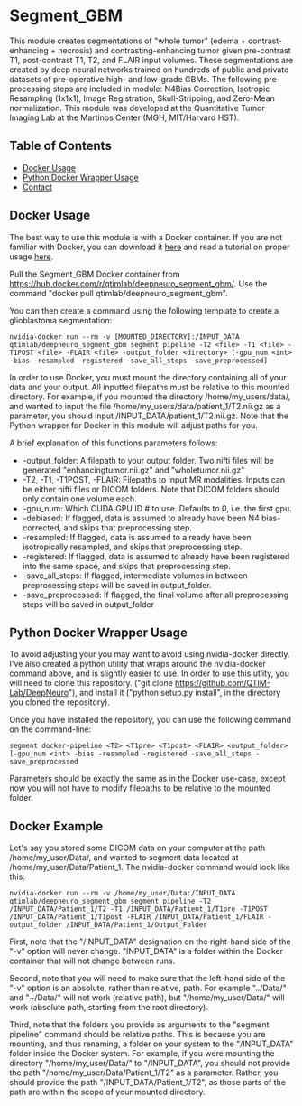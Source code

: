 # Segment_GBM

This module creates segmentations of "whole tumor" (edema + contrast-enhancing + necrosis) and contrasting-enhancing tumor given pre-contrast T1, post-contrast T1, T2, and FLAIR input volumes. These segmentations are created by deep neural networks trained on hundreds of public and private datasets of pre-operative high- and low-grade GBMs. The following pre-processing steps are included in module: N4Bias Correction, Isotropic Resampling (1x1x1), Image Registration, Skull-Stripping, and Zero-Mean normalization. This module was developed at the Quantitative Tumor Imaging Lab at the Martinos Center (MGH, MIT/Harvard HST).

## Table of Contents
- [Docker Usage](#docker-usage)
- [Python Docker Wrapper Usage](#python-wrapper-usage)
- [Contact](#contact)

## Docker Usage

The best way to use this module is with a Docker container. If you are not familiar with Docker, you can download it [here](https://docs.docker.com/engine/installation/) and read a tutorial on proper usage [here](https://docker-curriculum.com/).

Pull the Segment_GBM Docker container from https://hub.docker.com/r/qtimlab/deepneuro_segment_gbm/. Use the command "docker pull qtimlab/deepneuro_segment_gbm".

You can then create a command using the following template to create a glioblastoma segmentation:

```
nvidia-docker run --rm -v [MOUNTED_DIRECTORY]:/INPUT_DATA qtimlab/deepneuro_segment_gbm segment pipeline -T2 <file> -T1 <file> -T1POST <file> -FLAIR <file> -output_folder <directory> [-gpu_num <int> -bias -resampled -registered -save_all_steps -save_preprocessed]
```

In order to use Docker, you must mount the directory containing all of your data and your output. All inputted filepaths must be relative to this mounted directory. For example, if you mounted the directory /home/my_users/data/, and wanted to input the file /home/my_users/data/patient_1/T2.nii.gz as a parameter, you should input /INPUT_DATA/patient_1/T2.nii.gz. Note that the Python wrapper for Docker in this module will adjust paths for you.

A brief explanation of this functions parameters follows:

* -output_folder: A filepath to your output folder. Two nifti files will be generated "enhancingtumor.nii.gz" and "wholetumor.nii.gz"
* -T2, -T1, -T1POST, -FLAIR: Filepaths to input MR modalities. Inputs can be either nifti files or DICOM folders. Note that DICOM folders should only contain one volume each.
* -gpu_num: Which CUDA GPU ID # to use. Defaults to 0, i.e. the first gpu.
* -debiased: If flagged, data is assumed to already have been N4 bias-corrected, and skips that preprocessing step.
* -resampled: If flagged, data is assumed to already have been isotropically resampled, and skips that preprocessing step.
* -registered: If flagged, data is assumed to already have been registered into the same space, and skips that preprocessing step.
* -save_all_steps: If flagged, intermediate volumes in between preprocessing steps will be saved in output_folder.
* -save_preprocessed: If flagged, the final volume after all preprocessing steps will be saved in output_folder

## Python Docker Wrapper Usage

To avoid adjusting your  you may want to avoid using nvidia-docker directly. I've also created a python utility that wraps around the nvidia-docker command above, and is slightly easier to use. In order to use this utlity, you will need to clone this repository. ("git clone https://github.com/QTIM-Lab/DeepNeuro"), and install it ("python setup.py install", in the directory you cloned the repository).

Once you have installed the repository, you can use the following command on the command-line:

```
segment docker-pipeline <T2> <T1pre> <T1post> <FLAIR> <output_folder> [-gpu_num <int> -bias -resampled -registered -save_all_steps -save_preprocessed
```

Parameters should be exactly the same as in the Docker use-case, except now you will not have to modify filepaths to be relative to the mounted folder.

## Docker Example

Let's say you stored some DICOM data on your computer at the path /home/my_user/Data/, and wanted to segment data located at /home/my_user/Data/Patient_1. The nvidia-docker command would look like this:

```
nvidia-docker run --rm -v /home/my_user/Data:/INPUT_DATA qtimlab/deepneuro_segment_gbm segment pipeline -T2 /INPUT_DATA/Patient_1/T2 -T1 /INPUT_DATA/Patient_1/T1pre -T1POST /INPUT_DATA/Patient_1/T1post -FLAIR /INPUT_DATA/Patient_1/FLAIR -output_folder /INPUT_DATA/Patient_1/Output_Folder
```

First, note that the "/INPUT_DATA" designation on the right-hand side of the "-v" option will never change. "INPUT_DATA" is a folder within the Docker container that will not change between runs.

Second, note that you will need to make sure that the left-hand side of the "-v" option is an absolute, rather than relative, path. For example "../Data/" and "~/Data/" will not work (relative path), but "/home/my_user/Data/" will work (absolute path, starting from the root directory).

Third, note that the folders you provide as arguments to the "segment pipeline" command should be relative paths. This is because you are mounting, and thus renaming, a folder on your system to the "/INPUT_DATA" folder inside the Docker system. For example, if you were mounting the directory "/home/my_user/Data/" to "/INPUT_DATA", you should not provide the path "/home/my_user/Data/Patient_1/T2" as a parameter. Rather, you should provide the path "/INPUT_DATA/Patient_1/T2", as those parts of the path are within the scope of your mounted directory.
